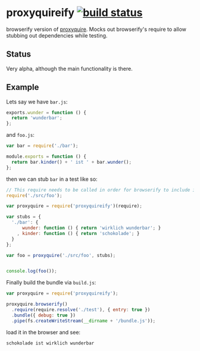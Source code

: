 # proxyquireify [![build status](https://secure.travis-ci.org/thlorenz/proxyquireify.png)](http://travis-ci.org/thlorenz/proxyquireify)

browserify version of [proxyquire](https://github.com/thlorenz/proxyquire). Mocks out browserify's require to allow stubbing out dependencies while testing.

## Status

Very alpha, although the main functionality is there.

## Example

Lets say we have `bar.js`:

```js
exports.wunder = function () { 
  return 'wunderbar'; 
};
```

and `foo.js`:

```js
var bar = require('./bar');

module.exports = function () {
  return bar.kinder() + ' ist ' + bar.wunder();
};
```

then we can stub `bar` in a test like so:

```js
// This require needs to be called in order for browserify to include it in the bundle
require('./src/foo');

var proxyquire = require('proxyquireify')(require);

var stubs = { 
  './bar': { 
      wunder: function () { return 'wirklich wunderbar'; }
    , kinder: function () { return 'schokolade'; }
  }
};

var foo = proxyquire('./src/foo', stubs);


console.log(foo()); 
```

Finally build the bundle via `build.js`:

```js
var proxyquire = require('proxyquireify');

proxyquire.browserify()
  .require(require.resolve('./test'), { entry: true })
  .bundle({ debug: true })
  .pipe(fs.createWriteStream(__dirname + '/bundle.js'));
```

load it in the browser and see:

    schokolade ist wirklich wunderbar
